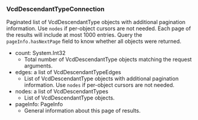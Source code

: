 ### VcdDescendantTypeConnection
Paginated list of VcdDescendantType objects with additional pagination information. Use `nodes` if per-object cursors are not needed. Each page of the results will include at most 1000 entries. Query the `pageInfo.hasNextPage` field to know whether all objects were returned.

- count: System.Int32
  - Total number of VcdDescendantType objects matching the request arguments.
- edges: a list of VcdDescendantTypeEdges
  - List of VcdDescendantType objects with additional pagination information. Use `nodes` if per-object cursors are not needed.
- nodes: a list of VcdDescendantTypes
  - List of VcdDescendantType objects.
- pageInfo: PageInfo
  - General information about this page of results.
